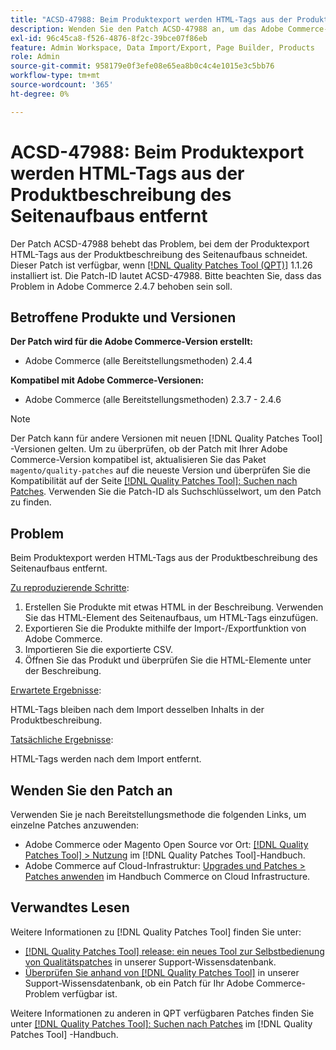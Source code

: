 ```yaml
---
title: "ACSD-47988: Beim Produktexport werden HTML-Tags aus der Produktbeschreibung des Seitenaufbaus entfernt."
description: Wenden Sie den Patch ACSD-47988 an, um das Adobe Commerce-Problem zu beheben, bei dem der Produktexport HTML-Tags aus der Produktbeschreibung des Seitenaufbaus schneidet.
exl-id: 96c45ca8-f526-4876-8f2c-39bce07f86eb
feature: Admin Workspace, Data Import/Export, Page Builder, Products
role: Admin
source-git-commit: 958179e0f3efe08e65ea8b0c4c4e1015e3c5bb76
workflow-type: tm+mt
source-wordcount: '365'
ht-degree: 0%

---
```


# ACSD-47988: Beim Produktexport werden HTML-Tags aus der Produktbeschreibung des Seitenaufbaus entfernt

Der Patch ACSD-47988 behebt das Problem, bei dem der Produktexport HTML-Tags aus der Produktbeschreibung des Seitenaufbaus schneidet. Dieser Patch ist verfügbar, wenn [[!DNL Quality Patches Tool (QPT)]](/help/announcements/adobe-commerce-announcements/magento-quality-patches-released-new-tool-to-self-serve-quality-patches.md) 1.1.26 installiert ist. Die Patch-ID lautet ACSD-47988. Bitte beachten Sie, dass das Problem in Adobe Commerce 2.4.7 behoben sein soll.

## Betroffene Produkte und Versionen

**Der Patch wird für die Adobe Commerce-Version erstellt:**

* Adobe Commerce (alle Bereitstellungsmethoden) 2.4.4

**Kompatibel mit Adobe Commerce-Versionen:**

* Adobe Commerce (alle Bereitstellungsmethoden) 2.3.7 - 2.4.6

>[!NOTE]
>
>Der Patch kann für andere Versionen mit neuen [!DNL Quality Patches Tool] -Versionen gelten. Um zu überprüfen, ob der Patch mit Ihrer Adobe Commerce-Version kompatibel ist, aktualisieren Sie das Paket `magento/quality-patches` auf die neueste Version und überprüfen Sie die Kompatibilität auf der Seite [[!DNL Quality Patches Tool]: Suchen nach Patches](https://experienceleague.adobe.com/tools/commerce-quality-patches/index.html). Verwenden Sie die Patch-ID als Suchschlüsselwort, um den Patch zu finden.

## Problem

Beim Produktexport werden HTML-Tags aus der Produktbeschreibung des Seitenaufbaus entfernt.

<u>Zu reproduzierende Schritte</u>:

1. Erstellen Sie Produkte mit etwas HTML in der Beschreibung. Verwenden Sie das HTML-Element des Seitenaufbaus, um HTML-Tags einzufügen.
1. Exportieren Sie die Produkte mithilfe der Import-/Exportfunktion von Adobe Commerce.
1. Importieren Sie die exportierte CSV.
1. Öffnen Sie das Produkt und überprüfen Sie die HTML-Elemente unter der Beschreibung.

<u>Erwartete Ergebnisse</u>:

HTML-Tags bleiben nach dem Import desselben Inhalts in der Produktbeschreibung.

<u>Tatsächliche Ergebnisse</u>:

HTML-Tags werden nach dem Import entfernt.

## Wenden Sie den Patch an

Verwenden Sie je nach Bereitstellungsmethode die folgenden Links, um einzelne Patches anzuwenden:

* Adobe Commerce oder Magento Open Source vor Ort: [[!DNL Quality Patches Tool] > Nutzung](https://experienceleague.adobe.com/docs/commerce-operations/tools/quality-patches-tool/usage.html) im [!DNL Quality Patches Tool]-Handbuch.
* Adobe Commerce auf Cloud-Infrastruktur: [Upgrades und Patches > Patches anwenden](https://experienceleague.adobe.com/docs/commerce-cloud-service/user-guide/develop/upgrade/apply-patches.html) im Handbuch Commerce on Cloud Infrastructure.

## Verwandtes Lesen

Weitere Informationen zu [!DNL Quality Patches Tool] finden Sie unter:

* [[!DNL Quality Patches Tool] release: ein neues Tool zur Selbstbedienung von Qualitätspatches](/help/announcements/adobe-commerce-announcements/magento-quality-patches-released-new-tool-to-self-serve-quality-patches.md) in unserer Support-Wissensdatenbank.
* [Überprüfen Sie anhand von  [!DNL Quality Patches Tool]](/help/support-tools/patches-available-in-qpt-tool/check-patch-for-magento-issue-with-magento-quality-patches.md) in unserer Support-Wissensdatenbank, ob ein Patch für Ihr Adobe Commerce-Problem verfügbar ist.

Weitere Informationen zu anderen in QPT verfügbaren Patches finden Sie unter [[!DNL Quality Patches Tool]: Suchen nach Patches](https://experienceleague.adobe.com/tools/commerce-quality-patches/index.html) im [!DNL Quality Patches Tool] -Handbuch.
